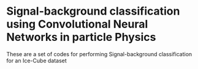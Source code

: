 # Signal-background classification using Convolutional Neural Networks in particle Physics
These are a set of codes for performing Signal-background classification for an Ice-Cube dataset 
